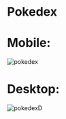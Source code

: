 # Pokedex

# Mobile:
![pokedex](https://user-images.githubusercontent.com/57498199/132226331-665b46dc-3400-44f9-810d-0479be58df90.gif)

# Desktop:
![pokedexD](https://user-images.githubusercontent.com/57498199/132226359-f4df0ec1-5871-4477-a4c0-f12a2ae07960.gif)
